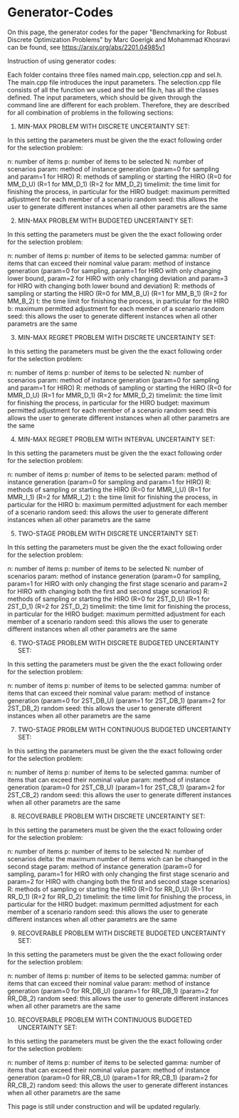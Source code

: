 # Generator-Codes
On this page, the generator codes for the paper "Benchmarking for Robust Discrete Optimization Problems" by Marc Goerigk and Mohammad Khosravi can be found, see https://arxiv.org/abs/2201.04985v1


Instruction of using generator codes:

Each folder contains three files named main.cpp, selection.cpp and sel.h. The main.cpp file introduces the input parameters. The selection.cpp file consists of all the function we used and the sel file.h, has all the classes defined. The input parameters, which should be given through the command line are different for each problem. Therefore, they are described for all combination of problems in the following sections: 

1. MIN-MAX PROBLEM WITH DISCRETE UNCERTAINTY SET:

In this setting the parameters must be given the the exact following order for the selection problem:

n: number of items
p: number of items to be selected
N: number of scenarios
param: method of instance generation (param=0 for sampling and param=1 for HIRO)
R: methods of sampling or starting the HIRO (R=0 for MM_D_U) (R=1 for MM_D_1) (R=2 for MM_D_2)
timelimit: the time limit for finishing the process, in particular for the HIRO
budget: maximum permitted adjustment for each member of a scenario
random seed: this allows the user to generate different instances when all other parametrs are the same 


2. MIN-MAX PROBLEM WITH BUDGETED UNCERTAINTY SET:

In this setting the parameters must be given the the exact following order for the selection problem:

n: number of items
p: number of items to be selected
gamma: number of items that can exceed their nominal value
param: method of instance generation (param=0 for sampling, param=1 for HIRO with only changing lower bound, param=2 for HIRO with only changing deviation and param=3 for HIRO with changing both lower bound and deviation)
R: methods of sampling or starting the HIRO (R=0 for MM_B_U) (R=1 for MM_B_1) (R=2 for MM_B_2)
t: the time limit for finishing the process, in particular for the HIRO
b: maximum permitted adjustment for each member of a scenario
random seed: this allows the user to generate different instances when all other parametrs are the same 

3. MIN-MAX REGRET PROBLEM WITH DISCRETE UNCERTAINTY SET:

In this setting the parameters must be given the the exact following order for the selection problem:

n: number of items
p: number of items to be selected
N: number of scenarios
param: method of instance generation (param=0 for sampling and param=1 for HIRO)
R: methods of sampling or starting the HIRO (R=0 for MMR_D_U) (R=1 for MMR_D_1) (R=2 for MMR_D_2)
timelimit: the time limit for finishing the process, in particular for the HIRO
budget: maximum permitted adjustment for each member of a scenario
random seed: this allows the user to generate different instances when all other parametrs are the same

4. MIN-MAX REGRET PROBLEM WITH INTERVAL UNCERTAINTY SET:

In this setting the parameters must be given the the exact following order for the selection problem:

n: number of items
p: number of items to be selected
param: method of instance generation (param=0 for sampling and param=1 for HIRO)
R: methods of sampling or starting the HIRO (R=0 for MMR_I_U) (R=1 for MMR_I_1) (R=2 for MMR_I_2)
t: the time limit for finishing the process, in particular for the HIRO
b: maximum permitted adjustment for each member of a scenario
random seed: this allows the user to generate different instances when all other parametrs are the same 

5. TWO-STAGE PROBLEM WITH DISCRETE UNCERTAINTY SET:

In this setting the parameters must be given the the exact following order for the selection problem:

n: number of items
p: number of items to be selected
N: number of scenarios
param: method of instance generation (param=0 for sampling, param=1 for HIRO with only changing the first stage scenario and param=2 for HIRO with changing both the first and second stage scenarios)
R: methods of sampling or starting the HIRO (R=0 for 2ST_D_U) (R=1 for 2ST_D_1) (R=2 for 2ST_D_2)
timelimit: the time limit for finishing the process, in particular for the HIRO
budget: maximum permitted adjustment for each member of a scenario
random seed: this allows the user to generate different instances when all other parametrs are the same 

6. TWO-STAGE PROBLEM WITH DISCRETE BUDGETED UNCERTAINTY SET:

In this setting the parameters must be given the the exact following order for the selection problem:

n: number of items
p: number of items to be selected
gamma: number of items that can exceed their nominal value
param: method of instance generation (param=0 for 2ST_DB_U) (param=1 for 2ST_DB_1) (param=2 for 2ST_DB_2)
random seed: this allows the user to generate different instances when all other parametrs are the same 

7. TWO-STAGE PROBLEM WITH CONTINUOUS BUDGETED UNCERTAINTY SET:

In this setting the parameters must be given the the exact following order for the selection problem:

n: number of items
p: number of items to be selected
gamma: number of items that can exceed their nominal value
param: method of instance generation (param=0 for 2ST_CB_U) (param=1 for 2ST_CB_1) (param=2 for 2ST_CB_2)
random seed: this allows the user to generate different instances when all other parametrs are the same 

8. RECOVERABLE PROBLEM WITH DISCRETE UNCERTAINTY SET:

In this setting the parameters must be given the the exact following order for the selection problem:

n: number of items
p: number of items to be selected
N: number of scenarios
delta: the maximum number of items wich can be changed in the second stage
param: method of instance generation (param=0 for sampling, param=1 for HIRO with only changing the first stage scenario and param=2 for HIRO with changing both the first and second stage scenarios)
R: methods of sampling or starting the HIRO (R=0 for RR_D_U) (R=1 for RR_D_1) (R=2 for RR_D_2)
timelimit: the time limit for finishing the process, in particular for the HIRO
budget: maximum permitted adjustment for each member of a scenario
random seed: this allows the user to generate different instances when all other parametrs are the same 

9. RECOVERABLE PROBLEM WITH DISCRETE BUDGETED UNCERTAINTY SET:

In this setting the parameters must be given the the exact following order for the selection problem:

n: number of items
p: number of items to be selected
gamma: number of items that can exceed their nominal value
param: method of instance generation (param=0 for RR_DB_U) (param=1 for RR_DB_1) (param=2 for RR_DB_2)
random seed: this allows the user to generate different instances when all other parametrs are the same 

10. RECOVERABLE PROBLEM WITH CONTINUOUS BUDGETED UNCERTAINTY SET:

In this setting the parameters must be given the the exact following order for the selection problem:

n: number of items
p: number of items to be selected
gamma: number of items that can exceed their nominal value
param: method of instance generation (param=0 for RR_CB_U) (param=1 for RR_CB_1) (param=2 for RR_CB_2)
random seed: this allows the user to generate different instances when all other parametrs are the same 




This page is still under construction and will be updated regularly.
